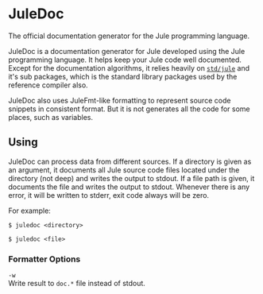 # JuleDoc

The official documentation generator for the Jule programming language.

JuleDoc is a documentation generator for Jule developed using the Jule programming language. It helps keep your Jule code well documented. Except for the documentation algorithms, it relies heavily on [`std/jule`](/std/jule) and it's sub packages, which is the standard library packages used by the reference compiler also.

JuleDoc also uses JuleFmt-like formatting to represent source code snippets in consistent format. But it is not generates all the code for some places, such as variables.

## Using

JuleDoc can process data from different sources. If a directory is given as an argument, it documents all Jule source code files located under the directory (not deep) and writes the output to stdout. If a file path is given, it documents the file and writes the output to stdout. Whenever there is any error, it will be written to stderr, exit code always will be zero.

For example:
```
$ juledoc <directory>
```
```
$ juledoc <file>
```

### Formatter Options

`-w`\
Write result to `doc.*` file instead of stdout.